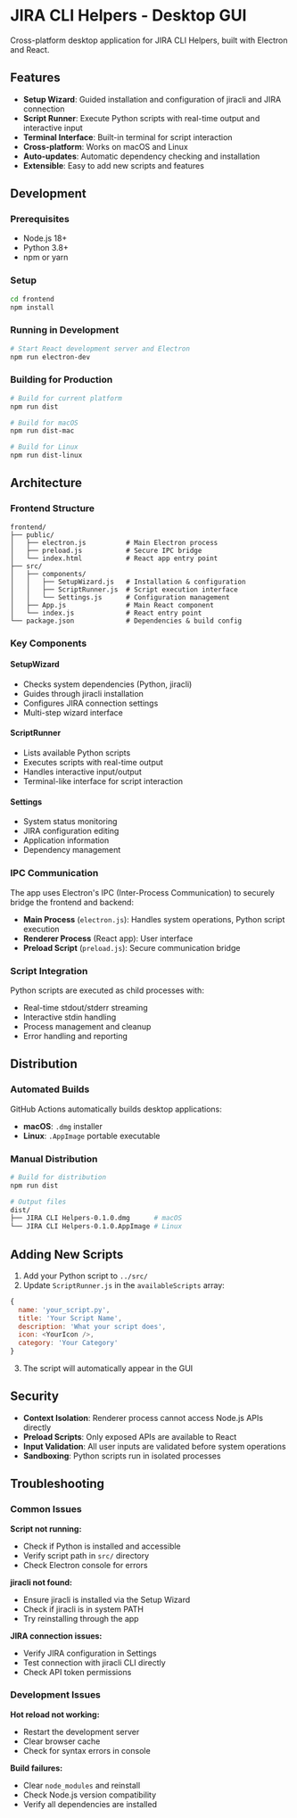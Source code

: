 # JIRA CLI Helpers - Desktop GUI

Cross-platform desktop application for JIRA CLI Helpers, built with Electron and React.

## Features

- **Setup Wizard**: Guided installation and configuration of jiracli and JIRA connection
- **Script Runner**: Execute Python scripts with real-time output and interactive input
- **Terminal Interface**: Built-in terminal for script interaction
- **Cross-platform**: Works on macOS and Linux
- **Auto-updates**: Automatic dependency checking and installation
- **Extensible**: Easy to add new scripts and features

## Development

### Prerequisites

- Node.js 18+
- Python 3.8+
- npm or yarn

### Setup

```bash
cd frontend
npm install
```

### Running in Development

```bash
# Start React development server and Electron
npm run electron-dev
```

### Building for Production

```bash
# Build for current platform
npm run dist

# Build for macOS
npm run dist-mac

# Build for Linux
npm run dist-linux
```

## Architecture

### Frontend Structure

```
frontend/
├── public/
│   ├── electron.js          # Main Electron process
│   ├── preload.js           # Secure IPC bridge
│   └── index.html           # React app entry point
├── src/
│   ├── components/
│   │   ├── SetupWizard.js   # Installation & configuration
│   │   ├── ScriptRunner.js  # Script execution interface
│   │   └── Settings.js      # Configuration management
│   ├── App.js               # Main React component
│   └── index.js             # React entry point
└── package.json             # Dependencies & build config
```

### Key Components

#### SetupWizard
- Checks system dependencies (Python, jiracli)
- Guides through jiracli installation
- Configures JIRA connection settings
- Multi-step wizard interface

#### ScriptRunner
- Lists available Python scripts
- Executes scripts with real-time output
- Handles interactive input/output
- Terminal-like interface for script interaction

#### Settings
- System status monitoring
- JIRA configuration editing
- Application information
- Dependency management

### IPC Communication

The app uses Electron's IPC (Inter-Process Communication) to securely bridge the frontend and backend:

- **Main Process** (`electron.js`): Handles system operations, Python script execution
- **Renderer Process** (React app): User interface
- **Preload Script** (`preload.js`): Secure communication bridge

### Script Integration

Python scripts are executed as child processes with:
- Real-time stdout/stderr streaming
- Interactive stdin handling
- Process management and cleanup
- Error handling and reporting

## Distribution

### Automated Builds

GitHub Actions automatically builds desktop applications:
- **macOS**: `.dmg` installer
- **Linux**: `.AppImage` portable executable

### Manual Distribution

```bash
# Build for distribution
npm run dist

# Output files
dist/
├── JIRA CLI Helpers-0.1.0.dmg      # macOS
└── JIRA CLI Helpers-0.1.0.AppImage # Linux
```

## Adding New Scripts

1. Add your Python script to `../src/`
2. Update `ScriptRunner.js` in the `availableScripts` array:

```javascript
{
  name: 'your_script.py',
  title: 'Your Script Name',
  description: 'What your script does',
  icon: <YourIcon />,
  category: 'Your Category'
}
```

3. The script will automatically appear in the GUI

## Security

- **Context Isolation**: Renderer process cannot access Node.js APIs directly
- **Preload Scripts**: Only exposed APIs are available to React
- **Input Validation**: All user inputs are validated before system operations
- **Sandboxing**: Python scripts run in isolated processes

## Troubleshooting

### Common Issues

**Script not running:**
- Check if Python is installed and accessible
- Verify script path in `src/` directory
- Check Electron console for errors

**jiracli not found:**
- Ensure jiracli is installed via the Setup Wizard
- Check if jiracli is in system PATH
- Try reinstalling through the app

**JIRA connection issues:**
- Verify JIRA configuration in Settings
- Test connection with jiracli CLI directly
- Check API token permissions

### Development Issues

**Hot reload not working:**
- Restart the development server
- Clear browser cache
- Check for syntax errors in console

**Build failures:**
- Clear `node_modules` and reinstall
- Check Node.js version compatibility
- Verify all dependencies are installed
